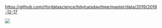 https://github.com/rfordatascience/tidytuesday/tree/master/data/2019/2019-12-17

![](plots/dogs.png)
